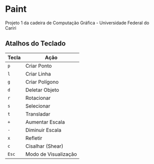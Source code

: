 # Paint

Projeto 1 da cadeira de Computação Gráfica - Universidade Federal do Cariri

## Atalhos do Teclado

| Tecla | Ação                 |
| ----- | -------------------- |
| `p`   | Criar Ponto          |
| `l`   | Criar Linha          |
| `g`   | Criar Polígono       |
| `d`   | Deletar Objeto       |
| `r`   | Rotacionar           |
| `s`   | Selecionar           |
| `t`   | Transladar           |
| `+`   | Aumentar Escala      |
| `-`   | Diminuir Escala      |
| `x`   | Refletir             |
| `c`   | Cisalhar (Shear)     |
| `Esc` | Modo de Visualização |
